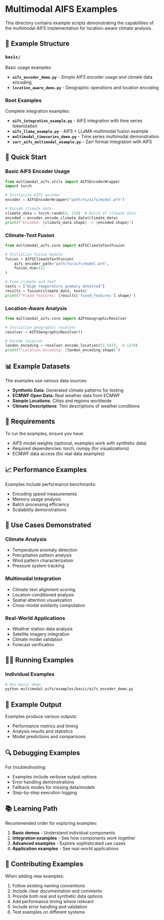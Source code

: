 # Multimodal AIFS Examples

This directory contains example scripts demonstrating the capabilities of the multimodal AIFS implementation for location-aware climate analysis.

## 📁 Example Structure

### `basic/`
Basic usage examples:
- **`aifs_encoder_demo.py`** - Simple AIFS encoder usage and climate data encoding
- **`location_aware_demo.py`** - Geographic operations and location encoding

### Root Examples
Complete integration examples:
- **`aifs_integration_example.py`** - AIFS integration with time series tokenization
- **`aifs_llama_example.py`** - AIFS + LLaMA multimodal fusion example
- **`multimodal_timeseries_demo.py`** - Time series multimodal demonstration
- **`zarr_aifs_multimodal_example.py`** - Zarr format integration with AIFS



## 🚀 Quick Start

### Basic AIFS Encoder Usage
```python
from multimodal_aifs.utils import AIFSEncoderWrapper
import torch

# Initialize AIFS encoder
encoder = AIFSEncoderWrapper("path/to/aifs/model.pth")

# Encode climate data
climate_data = torch.randn(4, 218)  # Batch of climate data
encoded = encoder.encode_climate_data(climate_data)
print(f"Encoded: {climate_data.shape} -> {encoded.shape}")
```

### Climate-Text Fusion
```python
from multimodal_aifs.core import AIFSClimateTextFusion

# Initialize fusion module
fusion = AIFSClimateTextFusion(
    aifs_encoder_path="path/to/aifs/model.pth",
    fusion_dim=512
)

# Fuse climate and text
texts = ["High temperature anomaly detected"]
results = fusion(climate_data, texts)
print(f"Fused features: {results['fused_features'].shape}")
```

### Location-Aware Analysis
```python
from multimodal_aifs.core import AIFSGeographicResolver

# Initialize geographic resolver
resolver = AIFSGeographicResolver()

# Encode location
london_encoding = resolver.encode_location(51.5074, -0.1278)
print(f"Location encoding: {london_encoding.shape}")
```

## 📊 Example Datasets

The examples use various data sources:
- **Synthetic Data**: Generated climate patterns for testing
- **ECMWF Open Data**: Real weather data from ECMWF
- **Sample Locations**: Cities and regions worldwide
- **Climate Descriptions**: Text descriptions of weather conditions

## 🔧 Requirements

To run the examples, ensure you have:
- AIFS model weights (optional, examples work with synthetic data)
- Required dependencies: torch, numpy (for visualizations)
- ECMWF data access (for real data examples)

## 📈 Performance Examples

Examples include performance benchmarks:
- Encoding speed measurements
- Memory usage analysis
- Batch processing efficiency
- Scalability demonstrations

## 🎯 Use Cases Demonstrated

### Climate Analysis
- Temperature anomaly detection
- Precipitation pattern analysis
- Wind pattern characterization
- Pressure system tracking

### Multimodal Integration
- Climate-text alignment scoring
- Location-conditioned analysis
- Spatial attention visualization
- Cross-modal similarity computation

### Real-World Applications
- Weather station data analysis
- Satellite imagery integration
- Climate model validation
- Forecast verification

## 🏃‍♀️ Running Examples

### Individual Examples
```bash
# Run basic demo
python multimodal_aifs/examples/basic/aifs_encoder_demo.py

```

## 📝 Example Output

Examples produce various outputs:
- Performance metrics and timing
- Analysis results and statistics
- Model predictions and comparisons

## 🔍 Debugging Examples

For troubleshooting:
- Examples include verbose output options
- Error handling demonstrations
- Fallback modes for missing data/models
- Step-by-step execution logging

## 📚 Learning Path

Recommended order for exploring examples:
1. **Basic demos** - Understand individual components
2. **Integration examples** - See how components work together
3. **Advanced examples** - Explore sophisticated use cases
4. **Application examples** - See real-world applications

## 🤝 Contributing Examples

When adding new examples:
1. Follow existing naming conventions
2. Include clear documentation and comments
3. Provide both real and synthetic data options
4. Add performance timing where relevant
5. Include error handling and validation
6. Test examples on different systems
